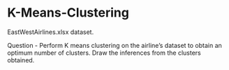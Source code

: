 # K-Means-Clustering

EastWestAirlines.xlsx dataset.

Question - Perform K means clustering on the airline’s dataset to obtain an optimum number of clusters. Draw the inferences from the clusters obtained. 
